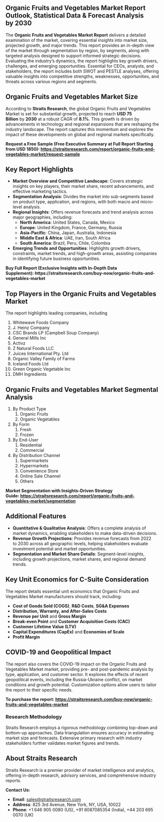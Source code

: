 <h2>Organic Fruits and Vegetables Market Report Outlook, Statistical Data &amp; Forecast&nbsp;Analysis by&nbsp;2030</h2>
<p>The&nbsp;<strong>Organic Fruits and Vegetables Market Report</strong>&nbsp;delivers a detailed examination of the market, covering essential insights into market size, projected growth, and major trends. This report provides an in-depth view of the market through segmentation by region, by segments, along with targeted analysis designed to support informed strategic decisions. Evaluating the industry&rsquo;s dynamics, the report highlights key growth drivers, challenges, and emerging opportunities. Essential for CEOs, analysts, and stakeholders, the report includes both SWOT and PESTLE analyses, offering valuable insights into competitive strengths, weaknesses, opportunities, and threats across various regions and segments.</p>
<h2>Organic Fruits and Vegetables Market Size</h2>
<p>According to&nbsp;<strong>Straits Research</strong>, the global Organic Fruits and Vegetables Market is set for substantial growth, projected to reach&nbsp;<strong>USD 75 Billion</strong>&nbsp;by&nbsp;<strong>2030</strong>&nbsp;at a robust CAGR of&nbsp;<strong>8.1%</strong>. This growth is driven by advancements in technology and regional expansions that are reshaping the industry landscape. The report captures this momentum and explores the impact of these developments on global and&nbsp;regional markets specifically.</p>
<p><strong>Request a Free Sample (Free Executive Summary at Full Report Starting from USD 1850):&nbsp;<a href="https://straitsresearch.com/report/organic-fruits-and-vegetables-market/request-sample">https://straitsresearch.com/report/organic-fruits-and-vegetables-market/request-sample</a></strong></p>
<h2>Key Report Highlights</h2>
<ul>
<li><strong>Market Overview and Competitive Landscape</strong>: Covers strategic insights on key players, their market share, recent advancements, and effective marketing tactics.</li>
<li><strong>Segmentation Analysis</strong>: Divides the market into sub-segments based on product type, application, and regions, with both macro and micro-level analysis.</li>
<li><strong>Regional Insights</strong>: Offers revenue forecasts and trend analysis across major geographies, including:
<ul>
<li><strong>North America</strong>: United States, Canada, Mexico</li>
<li><strong>Europe</strong>: United Kingdom, France, Germany, Russia</li>
<li><strong>Asia-Pacific</strong>: China, Japan, Australia, Indonesia</li>
<li><strong>Middle East &amp; Africa</strong>: UAE, Iran, South Africa</li>
<li><strong>South America</strong>: Brazil, Peru, Chile, Colombia</li>
</ul>
</li>
<li><strong>Emerging Trends and Opportunities</strong>: Highlights growth drivers, constraints, market trends, and high-growth areas, assisting companies in identifying future business opportunities.</li>
</ul>
<p><strong>Buy Full Report (Exclusive Insights with In-Depth Data Supplement):&nbsp;<a>https://straitsresearch.com/buy-now/organic-fruits-and-vegetables-market</a></strong></p>
<h2>Top Players in the Organic Fruits and Vegetables Market</h2>
<p>The report highlights leading companies, including&nbsp;</p>
<ol>
<li>Whitewave Foods Company</li>
<li>J. Heinz Company</li>
<li>CSC Brands LP (Campbell Soup Company)</li>
<li>General Mills Inc</li>
<li>Activz</li>
<li>Z Natural Foods LLC</li>
<li>Juices International Pty. Ltd</li>
<li>Organic Valley Family of Farms</li>
<li>Iceland Foods Ltd</li>
<li>Green Organic Vegetable Inc</li>
<li>DMH Ingredients</li>
</ol>
<h2>Organic Fruits and Vegetables Market Segmental Analysis</h2>
<ol>
<li>By Product Type
<ol>
<li>Organic Fruits</li>
<li>Organic Vegetables</li>
</ol>
</li>
<li>By Form
<ol>
<li>Fresh</li>
<li>Frozen</li>
</ol>
</li>
<li>By End-User
<ol>
<li>Residential</li>
<li>Commercial</li>
</ol>
</li>
<li>By Distribution Channel
<ol>
<li>Supermarkets</li>
<li>Hypermarkets</li>
<li>Convenience Store</li>
<li>Online Sale Channel</li>
<li>Others</li>
</ol>
</li>
</ol>
<p><strong>Market Segmentation with Insights-Driven Strategy Guide:&nbsp;<a href="https://straitsresearch.com/report/organic-fruits-and-vegetables-market/segmentation">https://straitsresearch.com/report/organic-fruits-and-vegetables-market/segmentation</a></strong></p>
<h2>Additional Features</h2>
<ul>
<li><strong>Quantitative &amp; Qualitative Analysis</strong>: Offers a complete analysis of market dynamics, enabling stakeholders to make data-driven decisions.</li>
<li><strong>Revenue Growth Projections</strong>: Provides revenue forecasts from&nbsp;2022 to&nbsp;2030 across all geographic levels, helping stakeholders evaluate investment potential and market opportunities.</li>
<li><strong>Segmentation and Market Share Details</strong>: Segment-level insights, including growth projections, market shares, and regional demand trends.</li>
</ul>
<h2>Key Unit Economics for C-Suite Consideration</h2>
<p>The report details essential unit economics that Organic Fruits and Vegetables Market manufacturers should track, including:</p>
<ul>
<li><strong>Cost of Goods Sold (COGS)</strong>,&nbsp;<strong>R&amp;D Costs</strong>,&nbsp;<strong>SG&amp;A Expenses</strong></li>
<li><strong>Distribution, Warranty, and After-Sales Costs</strong></li>
<li><strong>Revenue per Unit</strong>&nbsp;and&nbsp;<strong>Gross Margin</strong></li>
<li><strong>Break-even Point</strong>&nbsp;and&nbsp;<strong>Customer Acquisition Costs (CAC)</strong></li>
<li><strong>Customer Lifetime Value (LTV)</strong></li>
<li><strong>Capital Expenditures (CapEx)</strong>&nbsp;and&nbsp;<strong>Economies of Scale</strong></li>
<li><strong>Profit Margin</strong></li>
</ul>
<h2>COVID-19 and Geopolitical Impact</h2>
<p>The report also covers the COVID-19 impact on the Organic Fruits and Vegetables Market market, providing pre- and post-pandemic analysis by type, application, and customer sector. It explores the effects of recent geopolitical events, including the Russia-Ukraine conflict, on market conditions and growth potential. Customization options allow users to tailor the report to their specific needs.</p>
<p><strong>To purchase the report:&nbsp;<a href="https://straitsresearch.com/buy-now/organic-fruits-and-vegetables-market">https://straitsresearch.com/buy-now/organic-fruits-and-vegetables-market</a></strong></p>
<h3>Research Methodology</h3>
<p>Straits Research employs a rigorous methodology combining top-down and bottom-up approaches. Data triangulation ensures accuracy in estimating market size and forecasts. Extensive primary research with industry stakeholders further validates market figures and trends.</p>
<h2>About Straits Research</h2>
<p>Straits Research is a premier provider of market intelligence and analytics, offering in-depth research, advisory services, and comprehensive industry reports.</p>
<p><strong>Contact Us:</strong></p>
<ul>
<li><strong>Email</strong>: <a href="sales@straitsresearch.com">sales@straitsresearch.com</a></li>
<li><strong>Address</strong>: 825 3rd Avenue, New York, NY, USA, 10022</li>
<li><strong>Phone</strong>: +1 646 905 0080 (US), +91 8087085354 (India), +44 203 695 0070 (UK)</li>
</ul>
